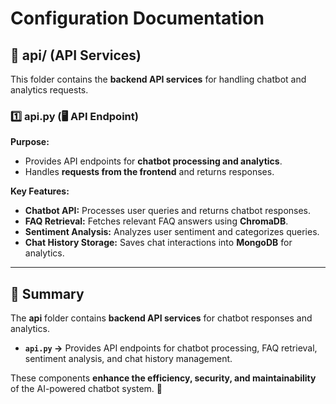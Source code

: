 # Configuration Documentation

## 📂 api/ (API Services)
This folder contains the **backend API services** for handling chatbot and analytics requests.

### 1️⃣ **api.py** (🖥️ API Endpoint)
**Purpose:**
- Provides API endpoints for **chatbot processing and analytics**.
- Handles **requests from the frontend** and returns responses.

**Key Features:**
- **Chatbot API:** Processes user queries and returns chatbot responses.
- **FAQ Retrieval:** Fetches relevant FAQ answers using **ChromaDB**.
- **Sentiment Analysis:** Analyzes user sentiment and categorizes queries.
- **Chat History Storage:** Saves chat interactions into **MongoDB** for analytics.

---

## 🌟 Summary

The **api** folder contains **backend API services** for chatbot responses and analytics.
- **`api.py` →** Provides API endpoints for chatbot processing, FAQ retrieval, sentiment analysis, and chat history management.

These components **enhance the efficiency, security, and maintainability** of the AI-powered chatbot system. 🚀

